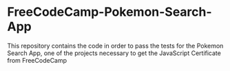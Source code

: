 # FreeCodeCamp-Pokemon-Search-App
This repository contains the code in order to pass the tests for the Pokemon Search App, one of the projects necessary to get the JavaScript Certificate from FreeCodeCamp
